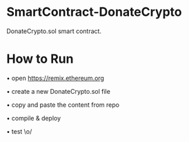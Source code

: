 # SmartContract-DonateCrypto
DonateCrypto.sol smart contract.

# How to Run
• open https://remix.ethereum.org

• create a new DonateCrypto.sol file

• copy and paste the content from repo

• compile & deploy

• test \o/
